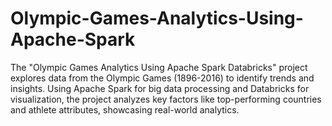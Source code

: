 # Olympic-Games-Analytics-Using-Apache-Spark
The "Olympic Games Analytics Using Apache Spark Databricks" project explores data from the Olympic Games (1896-2016) to identify trends and insights. Using Apache Spark for big data processing and Databricks for visualization, the project analyzes key factors like top-performing countries and athlete attributes, showcasing real-world analytics.
